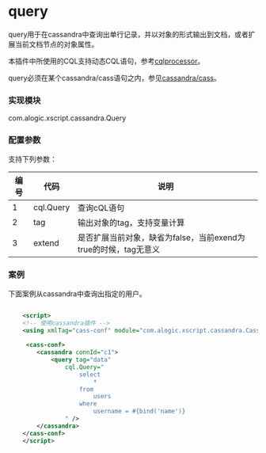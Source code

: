 query
=====
query用于在cassandra中查询出单行记录，并以对象的形式输出到文档，或者扩展当前文档节点的对象属性。

本插件中所使用的CQL支持动态CQL语句，参考[cqlprocessor](cqlprocessor.md)。

query必须在某个cassandra/cass语句之内，参见[cassandra/cass](Conn.md)。

### 实现模块

com.alogic.xscript.cassandra.Query

### 配置参数

支持下列参数：

| 编号 | 代码 | 说明 |
| ---- | ---- | ---- |
| 1 | cql.Query | 查询cQL语句 |
| 2 | tag | 输出对象的tag，支持变量计算 | 
| 3 | extend | 是否扩展当前对象，缺省为false，当前exend为true的时候，tag无意义 |

### 案例

下面案例从cassandra中查询出指定的用户。

```xml

	<script>
	<!-- 使用cassandra插件 -->
	<using xmlTag="cass-conf" module="com.alogic.xscript.cassandra.CassandraNS" />
	
     <cass-conf>
		<cassandra connId="c1">	
			<query tag="data"
				cql.Query="
	 				select 
                        *
                    from 
                        users
                    where 
                        username = #{bind('name')}
	 			" />
		</cassandra>
	</cass-conf>
    </script>
```


